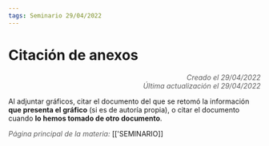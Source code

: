 ```yaml
---
tags: Seminario 29/04/2022
---
```


# Citación de anexos
<div style="text-align: right; opacity: 0.7; font-style: italic;">Creado el 29/04/2022</div>
<div style="text-align: right; opacity: 0.7; font-style: italic;">Última actualización el 29/04/2022</div>

Al adjuntar gráficos, citar el documento del que se retomó la información **que presenta el gráfico** (si es de autoría propia), o citar el documento cuando **lo hemos tomado de otro documento**.

<span style="opacity: 0.7; font-style: italic;">Página principal de la materia:</span> [['SEMINARIO]]
